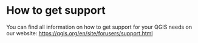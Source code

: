 # How to get support
You can find all information on how to get support for your QGIS needs on our website: https://qgis.org/en/site/forusers/support.html
